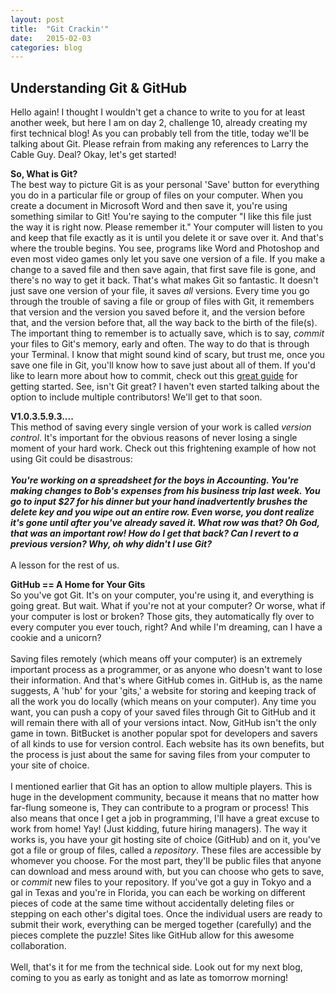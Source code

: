 ```yaml
---
layout: post
title:  "Git Crackin'"
date:   2015-02-03
categories: blog
---
```


<main>
  <h2>Understanding Git & GitHub</h2>
  <section>
    <p>
      Hello again! I thought I wouldn't get a chance to write to you for at least another week, but here I am on day 2, challenge 10, already creating my first technical blog! As you can probably tell from the title, today we'll be talking about Git. Please refrain from making any references to Larry the Cable Guy. Deal? Okay, let's get started!
    </p>
    <p>
    <strong>So, What is Git?</strong><br>
    The best way to picture Git is as your personal 'Save' button for everything you do in a particular file or group of files on your computer. When you create a document in Microsoft Word and then save it, you're using something similar to Git! You're saying to the computer "I like this file just the way it is right now. Please remember it." Your computer will listen to you and keep that file exactly as it is until you delete it or save over it. And that's where the trouble begins. You see, programs like Word and Photoshop and even most video games only let you save one version of a file. If you make a change to a saved file and then save again, that first save file is gone, and there's no way to get it back. That's what makes Git so fantastic. It doesn't just save one version of your file, it saves <em>all</em>  versions. Every time you go through the trouble of saving a file or group of files with Git, it remembers that version and the version you saved before it, and the version before that, and the version before that, all the way back to the birth of the file(s). The important thing to remember is to actually save, which is to say, <em>commit</em> your files to Git's memory, early and often. The way to do that is through your Terminal. I know that might sound kind of scary, but trust me, once you save one file in Git, you'll know how to save just about all of them. If you'd like to learn more about how to commit, check out this <a href = "http://rogerdudler.github.io/git-guide/">great guide</a> for getting started. See, isn't Git great? I haven't even started talking about the option to include multiple contributors! We'll get to that soon.
    </p>
    <p>
    <strong>V1.0.3.5.9.3....</strong><br>
    This method of saving every single version of your work is called <em>version control</em>. It's important for the obvious reasons of never losing a single moment of your hard work. Check out this frightening example of how not using Git could be disastrous:<br>
    <br>
    <em><strong>You're working on a spreadsheet for the boys in Accounting. You're making changes to Bob's expenses from his business trip last week. You go to input $27 for his dinner but your hand inadvertently brushes the delete key and you wipe out an entire row. Even worse, you dont realize it's gone until after you've already saved it. What row was that? Oh God, that was an important row! How do I get that back? Can I revert to a previous version? Why, oh why didn't I use Git?</strong></em><br>
    <br>
    A lesson for the rest of us.
    </p>
    <p>
    <strong>GitHub == A Home for Your Gits</strong><br>
    So you've got Git. It's on your computer, you're using it, and everything is going great. But wait. What if you're not at your computer? Or worse, what if your computer is lost or broken? Those gits, they automatically fly over to every computer you ever touch, right? And while I'm dreaming, can I have a cookie and a unicorn?<br>
    <br>
    Saving files remotely (which means off your computer) is an extremely important process as a programmer, or as anyone who doesn't want to lose their information. And that's where GitHub comes in. GitHub is, as the name suggests, A 'hub' for your 'gits,' a website for storing and keeping track of all the work you do locally (which means on your computer). Any time you want, you can push a copy of your saved files through Git to GitHub and it will remain there with all of your versions intact. Now, GitHub isn't the only game in town. BitBucket is another popular spot for developers and savers of all kinds to use for version control. Each website has its own benefits, but the process is just about the same for saving files from your computer to your site of choice.<br>
    <br>
    I mentioned earlier that Git has an option to allow multiple players. This is huge in the development community, because it means that no matter how far-flung someone is, They can contribute to a program or process! This also means that once I get a job in programming, I'll have a great excuse to work from home! Yay! (Just kidding, future hiring managers). The way it works is, you have your git hosting site of choice (GitHub) and on it, you've got a file or group of files, called a <em>repository</em>. These files are accessible by whomever you choose. For the most part, they'll be public files that anyone can download and mess around with, but you can choose who gets to save, or <em>commit</em> new files to your repository. If you've got a guy in Tokyo and a gal in Texas and you're in Florida, you can each be working on different pieces of code at the same time without accidentally deleting files or stepping on each other's digital toes. Once the individual users are ready to submit their work, everything can be merged together (carefully) and the pieces complete the puzzle! Sites like GitHub allow for this awesome collaboration.<br>
    <br>
    Well, that's it for me from the technical side. Look out for my next blog, coming to you as early as tonight and as late as tomorrow morning!
    </p>
  </section>
</main>